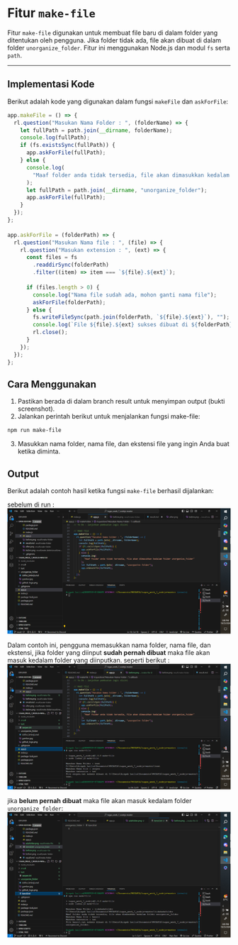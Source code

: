 # Fitur `make-file`

Fitur `make-file` digunakan untuk membuat file baru di dalam folder yang ditentukan oleh pengguna. Jika folder tidak ada, file akan dibuat di dalam folder `unorganize_folder`. Fitur ini menggunakan Node.js dan modul `fs` serta `path`.

---

## Implementasi Kode

Berikut adalah kode yang digunakan dalam fungsi `makeFile` dan `askForFile`:

```javascript
app.makeFile = () => {
  rl.question("Masukan Nama Folder : ", (folderName) => {
    let fullPath = path.join(__dirname, folderName);
    console.log(fullPath);
    if (fs.existsSync(fullPath)) {
      app.askForFile(fullPath);
    } else {
      console.log(
        "Maaf folder anda tidak tersedia, file akan dimasukkan kedalam folder unorganize_folder"
      );
      let fullPath = path.join(__dirname, "unorganize_folder");
      app.askForFile(fullPath);
    }
  });
};

app.askForFile = (folderPath) => {
  rl.question("Masukan Nama file : ", (file) => {
    rl.question("Masukan extension : ", (ext) => {
      const files = fs
        .readdirSync(folderPath)
        .filter((item) => item === `${file}.${ext}`);

      if (files.length > 0) {
        console.log("Nama file sudah ada, mohon ganti nama file");
        askForFile(folderPath);
      } else {
        fs.writeFileSync(path.join(folderPath, `${file}.${ext}`), "");
        console.log(`File ${file}.${ext} sukses dibuat di ${folderPath}.`);
        rl.close();
      }
    });
  });
};
```

## Cara Menggunakan

1. Pastikan berada di dalam branch result untuk menyimpan output (bukti screenshot).
2. Jalankan perintah berikut untuk menjalankan fungsi make-file:

```bash
npm run make-file
```

3. Masukkan nama folder, nama file, dan ekstensi file yang ingin Anda buat ketika diminta.

## Output

Berikut adalah contoh hasil ketika fungsi `make-file` berhasil dijalankan:

sebelum di run :
![before](before.png)

Dalam contoh ini, pengguna memasukkan nama folder, nama file, dan ekstensi, jika folder yang diinput **sudah pernah dibuat** maka file akan masuk kedalam folder yang diinputkan. seperti berikut :
![sudah pernah dibuat](adafolder.png)

jika **belum pernah dibuat** maka file akan masuk kedalam folder `unorganize_folder`:
![belum pernah dibuat](tidakadafolder.png)
